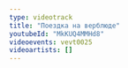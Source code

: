 ```yaml
---
type: videotrack
title: "Поездка на верблюде"
youtubeId: "MkKUQ4MMHd8"
videoevents: vevt0025
videoartists: []
---
```

